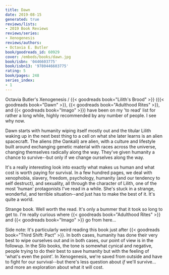 ```yaml
---
title: Dawn
date: 2019-08-15
generated: true
reviews/lists:
- 2019 Book Reviews
reviews/series:
- Xenogenesis
reviews/authors:
- Octavia E. Butler
book/goodreads_id: 60929
cover: /embeds/books/dawn.jpg
book/isbn: '0446603775'
book/isbn13: '9780446603775'
rating: 5
book/pages: 248
series_index:
- 1
---
```

Octavia Butler's Xenogenesis / {{< goodreads book="Lilith's Brood" >}} ({{< goodreads book="Dawn" >}}, {{< goodreads book="Adulthood Rites" >}}, and {{< goodreads book="Imago" >}}) have been on my 'to read' list for rather a long while, highly recommended by any number of people. I see why now.  

Dawn starts with humanity wiping itself mostly out and the titular Lilith waking up in the next best thing to a cell on what she later learns is an alien spacecraft. The aliens (the Oankali) are alien, with a culture and lifestyle built around exchanging genetic material with races across the universe, changing themselves radically along the way. They've given humanity a chance to survive--but only if we change ourselves along the way.  

<!--more-->

It's a really interesting look into exactly what makes us human and what cost is worth paying for survival. In a few hundred pages, we deal with xenophobia, slavery, freedom, psychology, humanity (and our tendency to self destruct), and sexuality, all through the character of Lilith, one of the most 'human' protagonists I've read in a while. She's stuck in a strange, wonderful, and terrible situation--and just has to make the best of it. It's quite a world.  

Strange book. Well worth the read. It's only a bummer that it took so long to get to. I'm really curious where {{< goodreads book="Adulthood Rites" >}} and {{< goodreads book="Imago" >}} go from here...  

Side note: It's particularly weird reading this book just after {{< goodreads book="Third Shift: Pact" >}}. In both cases, humanity has done their very best to wipe ourselves out and in both cases, our point of view is in the followup. In the Silo books, the tone is somewhat cynical and negative, people trying to do their best to save humanity but with the feeling of 'what's even the point'. In Xenogenesis, we're saved from outside and have to fight for our survival--but there's less question about _if_ we'll survive... and more an exploration about what it will cost.